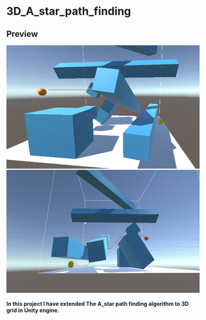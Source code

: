 # 3D_A_star_path_finding
 <h2>Preview</h2>
<img src="screen_shots/final1.png" alt="3d_path_find"></br>
<img src="screen_shots/final2.png" alt="3d_path_find"></br>
</br>
<b>In this project I have extended The A_star path finding algorithm to 3D grid in Unity engine.</b>
